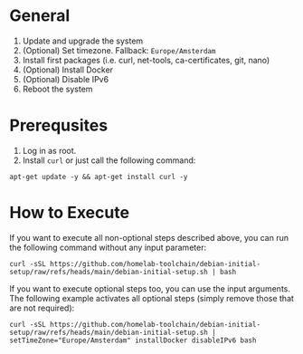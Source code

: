 # General

1. Update and upgrade the system
2. (Optional) Set timezone. Fallback: `Europe/Amsterdam`
3. Install first packages (i.e. curl, net-tools, ca-certificates, git, nano)
4. (Optional) Install Docker 
5. (Optional) Disable IPv6
6. Reboot the system

# Prerequsites
1. Log in as root.
2. Install `curl` or just call the following command:
```
apt-get update -y && apt-get install curl -y
```

# How to Execute
If you want to execute all non-optional steps described above, you can run the following command without any input parameter:
```
curl -sSL https://github.com/homelab-toolchain/debian-initial-setup/raw/refs/heads/main/debian-initial-setup.sh | bash
```

If you want to execute optional steps too, you can use the input arguments. 
The following example activates all optional steps (simply remove those that are not required):
```
curl -sSL https://github.com/homelab-toolchain/debian-initial-setup/raw/refs/heads/main/debian-initial-setup.sh | setTimeZone="Europe/Amsterdam" installDocker disableIPv6 bash
```